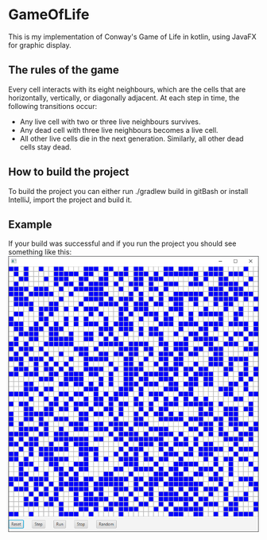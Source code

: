 # GameOfLife
This is my implementation of Conway's Game of Life in kotlin, using JavaFX for graphic display.

## The rules of the game
Every cell interacts with its eight neighbours, which are the cells that are horizontally, vertically, or diagonally adjacent. At each step in time, the following transitions occur:
- Any live cell with two or three live neighbours survives.
- Any dead cell with three live neighbours becomes a live cell.
- All other live cells die in the next generation. Similarly, all other dead cells stay dead.

## How to build the project
To build the project you can either run ./gradlew build in gitBash or install IntelliJ, import the project and build it.

## Example
If your build was successful and if you run the project you should see something like this:
![](example.png)